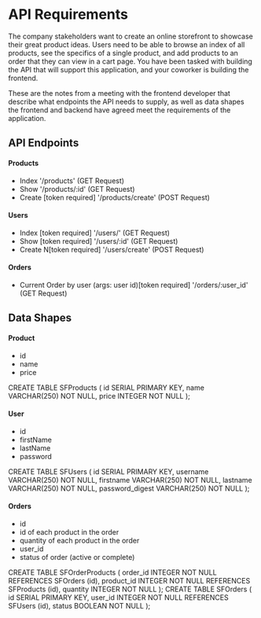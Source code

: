 # API Requirements
The company stakeholders want to create an online storefront to showcase their great product ideas. Users need to be able to browse an index of all products, see the specifics of a single product, and add products to an order that they can view in a cart page. You have been tasked with building the API that will support this application, and your coworker is building the frontend.

These are the notes from a meeting with the frontend developer that describe what endpoints the API needs to supply, as well as data shapes the frontend and backend have agreed meet the requirements of the application. 

## API Endpoints
#### Products
- Index '/products' (GET Request)
- Show '/products/:id' (GET Request)
- Create [token required] '/products/create' (POST Request)


#### Users
- Index [token required] '/users/' (GET Request)
- Show [token required] '/users/:id' (GET Request)
- Create N[token required] '/users/create' (POST Request)

#### Orders
- Current Order by user (args: user id)[token required] '/orders/:user_id' (GET Request)


## Data Shapes
#### Product
-  id
- name
- price

CREATE TABLE SFProducts (
  id    SERIAL PRIMARY KEY,
  name  VARCHAR(250) NOT NULL,
  price INTEGER      NOT NULL
);

#### User
- id
- firstName
- lastName
- password

CREATE TABLE SFUsers (
  id              SERIAL PRIMARY KEY,
  username        VARCHAR(250) NOT NULL,
  firstname       VARCHAR(250) NOT NULL,
  lastname        VARCHAR(250) NOT NULL,
  password_digest VARCHAR(250) NOT NULL
);

#### Orders
- id
- id of each product in the order
- quantity of each product in the order
- user_id
- status of order (active or complete)

CREATE TABLE SFOrderProducts (
  order_id   INTEGER NOT NULL REFERENCES SFOrders (id),
  product_id INTEGER NOT NULL REFERENCES SFProducts (id),
  quantity   INTEGER NOT NULL
);
CREATE TABLE SFOrders (
  id      SERIAL PRIMARY KEY,
  user_id INTEGER NOT NULL REFERENCES SFUsers (id),
  status  BOOLEAN NOT NULL
);